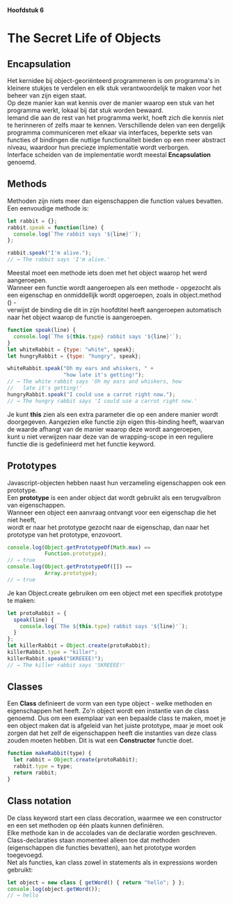 __Hoofdstuk 6__
# The Secret Life of Objects
## Encapsulation
Het kernidee bij object-georiënteerd programmeren is om programma's in kleinere stukjes te verdelen en elk stuk verantwoordelijk te maken voor het beheer van zijn eigen staat.  
Op deze manier kan wat kennis over de manier waarop een stuk van het programma werkt, lokaal bij dat stuk worden bewaard.  
Iemand die aan de rest van het programma werkt, hoeft zich die kennis niet te herinneren of zelfs maar te kennen.
Verschillende delen van een dergelijk programma communiceren met elkaar via interfaces, beperkte sets van functies of bindingen die nuttige functionaliteit bieden op een meer abstract niveau, waardoor hun precieze implementatie wordt verborgen.  
Interface scheiden van de implementatie wordt meestal __Encapsulation__ genoemd.  

## Methods
Methoden zijn niets meer dan eigenschappen die function values bevatten. Een eenvoudige methode is:
```javascript
let rabbit = {};
rabbit.speak = function(line) {
  console.log(`The rabbit says '${line}'`);
};

rabbit.speak("I'm alive.");
// → The rabbit says 'I'm alive.'
```
Meestal moet een methode iets doen met het object waarop het werd aangeroepen.  
Wanneer een functie wordt aangeroepen als een methode - opgezocht als een eigenschap en onmiddellijk wordt opgeroepen, zoals in object.method () -   
verwijst de binding die dit in zijn hoofdtitel heeft aangeroepen automatisch naar het object waarop de functie is aangeroepen.
```javascript
function speak(line) {
  console.log(`The ${this.type} rabbit says '${line}'`);
}
let whiteRabbit = {type: "white", speak};
let hungryRabbit = {type: "hungry", speak};

whiteRabbit.speak("Oh my ears and whiskers, " +
                  "how late it's getting!");
// → The white rabbit says 'Oh my ears and whiskers, how
//   late it's getting!'
hungryRabbit.speak("I could use a carrot right now.");
// → The hungry rabbit says 'I could use a carrot right now.'
```
Je kunt __this__ zien als een extra parameter die op een andere manier wordt doorgegeven.
Aangezien elke functie zijn eigen this-binding heeft, waarvan de waarde afhangt van de manier waarop deze wordt aangeroepen,  
kunt u niet verwijzen naar deze van de wrapping-scope in een reguliere functie die is gedefinieerd met het functie keyword.

## Prototypes 
Javascript-objecten hebben naast hun verzameling eigenschappen ook een prototype.  
Een __prototype__ is een ander object dat wordt gebruikt als een terugvalbron van eigenschappen.  
Wanneer een object een aanvraag ontvangt voor een eigenschap die het niet heeft,  
wordt er naar het prototype gezocht naar de eigenschap, dan naar het prototype van het prototype, enzovoort.
```javascript
console.log(Object.getPrototypeOf(Math.max) ==
            Function.prototype);
// → true
console.log(Object.getPrototypeOf([]) ==
            Array.prototype);
// → true
```
Je kan Object.create gebruiken om een object met een specifiek prototype te maken:
```javascript
let protoRabbit = {
  speak(line) {
    console.log(`The ${this.type} rabbit says '${line}'`);
  }
};
let killerRabbit = Object.create(protoRabbit);
killerRabbit.type = "killer";
killerRabbit.speak("SKREEEE!");
// → The killer rabbit says 'SKREEEE!'
```

## Classes
Een __Class__ definieert de vorm van een type object - welke methoden en eigenschappen het heeft. Zo'n object wordt een instantie van de class genoemd.
Dus om een exemplaar van een bepaalde class te maken, moet je een object maken dat is afgeleid van het juiste prototype, maar je moet ook zorgen dat het zelf de eigenschappen heeft die instanties van deze class zouden moeten hebben. Dit is wat een __Constructor__ functie doet.
```javascript
function makeRabbit(type) {
  let rabbit = Object.create(protoRabbit);
  rabbit.type = type;
  return rabbit;
}
```

## Class notation
De class keyword start een class decoration, waarmee we een constructor en een set methoden op één plaats kunnen definiëren.  
Elke methode kan in de accolades van de declaratie worden geschreven.
Class-declaraties staan ​​momenteel alleen toe dat methoden (eigenschappen die functies bevatten), aan het prototype worden toegevoegd.  
Net als functies, kan class zowel in statements als in expressions worden gebruikt: 
```javascript
let object = new class { getWord() { return "hello"; } };
console.log(object.getWord());
// → hello
```